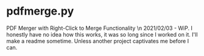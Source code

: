 # pdfmerge.py
PDF Merger with Right-Click to Merge Functionality
\n 2021/02/03 - WiP. I honestly have no idea how this works, it was so long since I worked on it. I'll make a readme sometime. Unless another project captivates me before I can.
